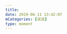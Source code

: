```yaml
---
title: 
date: 2019-06-11 13:42:07
mCategories: [说说]
type: moment
---
```


<div id="pics-20190611134207"></div>

<script>
var data = [
    {"link": "2019-06-11_000000.jpeg", "type": "shuoshuo"}
];
picsRender(data, "pics-20190611134207");
</script>
